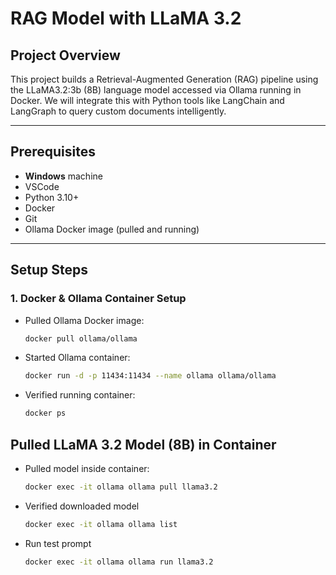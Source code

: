 # RAG Model with LLaMA 3.2

## Project Overview

This project builds a Retrieval-Augmented Generation (RAG) pipeline using the LLaMA3.2:3b (8B) language model accessed via Ollama running in Docker. We will integrate this with Python tools like LangChain and LangGraph to query custom documents intelligently.

---

## Prerequisites

- **Windows** machine
- VSCode
- Python 3.10+
- Docker
- Git
- Ollama Docker image (pulled and running)

---

## Setup Steps

### 1. Docker & Ollama Container Setup

- Pulled Ollama Docker image:
  ```bash
  docker pull ollama/ollama

- Started Ollama container:
  ```bash
  docker run -d -p 11434:11434 --name ollama ollama/ollama

- Verified running container:
  ```bash
  docker ps

## Pulled LLaMA 3.2 Model (8B) in Container

- Pulled model inside container:
    ```bash
    docker exec -it ollama ollama pull llama3.2

- Verified downloaded model
    ```bash
    docker exec -it ollama ollama list

- Run test prompt
    ```bash
    docker exec -it ollama ollama run llama3.2


